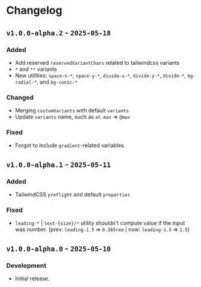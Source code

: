 # Changelog

## `v1.0.0-alpha.2` - `2025-05-18`

### Added

- Add reserved `reservedVariantChars` related to tailwindcss variants
- `*` and `**` variants
- New utilities: `space-x-*`, `space-y-*`, `divide-x-*`, `divide-y-*`, `divide-*`, `bg-radial-*`, and `bg-conic-*`

### Changed

- Merging `customVariants` with default `variants`
- Update `variants` name, such as `at-max` => `@max`

### Fixed

- Forgot to include `gradient`-related variables

## `v1.0.0-alpha.1` - `2025-05-11`

### Added

- TailwindCSS `preflight` and default `properties`

### Fixed

- `leading-*` | `text-{size}/*` utility shouldn't compute value if the input was number. (prev: `leading-1.5` => `0.365rem` | now: `leading-1.5` => `1.5`)

## `v1.0.0-alpha.0` - `2025-05-10`

### Development

- Initial release.
